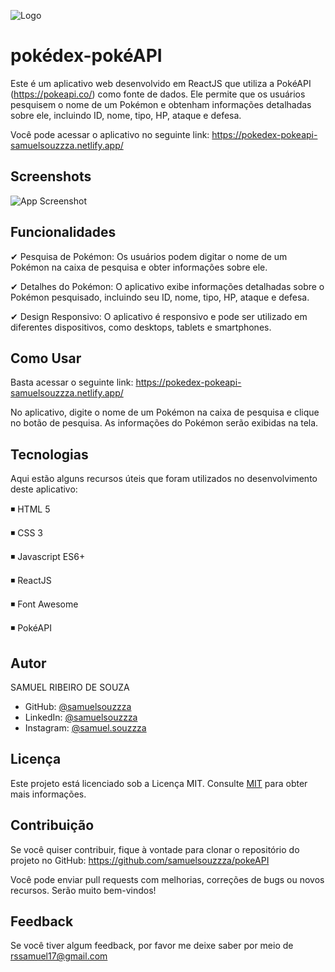 
![Logo](https://1000logos.net/wp-content/uploads/2017/05/Pokemon-Logo.png)


# pokédex-pokéAPI

Este é um aplicativo web desenvolvido em ReactJS que utiliza a PokéAPI (https://pokeapi.co/) como fonte de dados. Ele permite que os usuários pesquisem o nome de um Pokémon e obtenham informações detalhadas sobre ele, incluindo ID, nome, tipo, HP, ataque e defesa.

Você pode acessar o aplicativo no seguinte link: https://pokedex-pokeapi-samuelsouzzza.netlify.app/



## Screenshots

![App Screenshot](https://raw.githubusercontent.com/samuelsouzzza/pokeAPI/main/screenshots/print2.png?token=GHSAT0AAAAAACEWYBGUUVISNAGUCPJYVOYAZFEXX2Q)



## Funcionalidades

✔ Pesquisa de Pokémon:
Os usuários podem digitar o nome de um Pokémon na caixa de pesquisa e obter informações sobre ele. 

✔ Detalhes do Pokémon: O aplicativo exibe informações detalhadas sobre o Pokémon pesquisado, incluindo seu ID, nome, tipo, HP, ataque e defesa.

✔ Design Responsivo: O aplicativo é responsivo e pode ser utilizado em diferentes dispositivos, como desktops, tablets e smartphones.


## Como Usar

Basta acessar o seguinte link: https://pokedex-pokeapi-samuelsouzzza.netlify.app/

No aplicativo, digite o nome de um Pokémon na caixa de pesquisa e clique no botão de pesquisa. As informações do Pokémon serão exibidas na tela.


## Tecnologias

Aqui estão alguns recursos úteis que foram utilizados no desenvolvimento deste aplicativo:

◾ HTML 5

◾ CSS 3

◾ Javascript ES6+

◾ ReactJS

◾ Font Awesome

◾ PokéAPI

## Autor

SAMUEL RIBEIRO DE SOUZA

- GitHub: [@samuelsouzzza](https://www.github.com/samuelsouzzza/)
- LinkedIn: [@samuelsouzzza](https://www.linkedin.com/in/samuelsouzzza/)
- Instagram: [@samuel.souzzza](https://www.instagram.com/samuel.souzzza/)

## Licença

Este projeto está licenciado sob a Licença MIT. Consulte [MIT](https://choosealicense.com/licenses/mit/) para obter mais informações.



## Contribuição

Se você quiser contribuir, fique à vontade para clonar o repositório do projeto no GitHub: https://github.com/samuelsouzzza/pokeAPI

Você pode enviar pull requests com melhorias, correções de bugs ou novos recursos. Serão muito bem-vindos!
## Feedback

Se você tiver algum feedback, por favor me deixe saber por meio de rssamuel17@gmail.com

